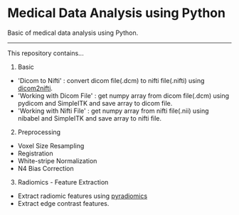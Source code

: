 # Medical Data Analysis using Python
Basic of medical data analysis using Python.


---

This repository contains...

1. Basic
- 'Dicom to Nifti' : convert dicom file(.dcm) to nifti file(.nifti) using [dicom2nifti](https://github.com/icometrix/dicom2nifti).
- 'Working with Dicom File' : get numpy array from dicom file(.dcm) using pydicom and SimpleITK and save array to dicom file.
- 'Working with Nifti File' : get numpy array from nifti file(.nii) using nibabel and SimpleITK and save array to nifti file.

2. Preprocessing
- Voxel Size Resampling
- Registration
- White-stripe Normalization
- N4 Bias Correction

3. Radiomics - Feature Extraction 
- Extract radiomic features using [pyradiomics](https://pyradiomics.readthedocs.io/en/latest/)
- Extract edge contrast features.
